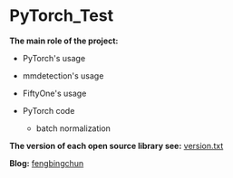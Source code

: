 # PyTorch_Test
**The main role of the project:**
- PyTorch's usage
- mmdetection's usage
- FiftyOne's usage

- PyTorch code
	- batch normalization

**The version of each open source library see:** [version.txt](https://github.com/fengbingchun/PyTorch_Test/blob/master/src/version.txt)

**Blog:** [fengbingchun](https://blog.csdn.net/fengbingchun/category_8599648.html)

